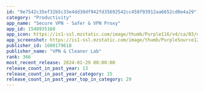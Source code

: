 ```yaml
---
id: "9e7542c35ef32b5c33e4dd30df942fd35692542cc450f93912aa6652cd0e4a29"
category: "Productivity"
app_name: "Secure VPN - Safer & VPN Proxy"
app_id: 1548935168
app_icon: https://is1-ssl.mzstatic.com/image/thumb/Purple116/v4/ca/03/eb/ca03eb80-b4a9-5932-da07-0ff1e3512573/AppIcon-0-1x_U007emarketing-0-7-0-85-220.png/1024x1024bb.png
app_screenshot: https://is1-ssl.mzstatic.com/image/thumb/PurpleSource126/v4/de/ab/3f/deab3f4e-fdb4-b785-3276-7125e2d580c0/466c9d00-a55f-4e54-825d-759de3992efe_1-en@3x.jpg/1242x2688bb.png
publisher_id: 1600179618
publisher_name: "VPN & Cleaner Lab"
rank: 366
most_recent_release: 2024-01-29 00:00:00
release_count_in_past_year: 13
release_count_in_past_year_category: 15
release_count_in_past_year_top_in_category: 29
---
```

